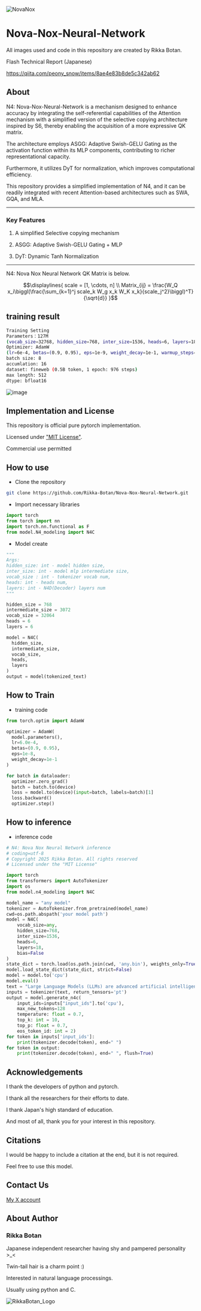 
![NovaNox](https://github.com/user-attachments/assets/f4b26c51-1bdc-4d00-81a9-5db299563b50)

# Nova-Nox-Neural-Network

All images used and code in this repository are created by Rikka Botan.

Flash Technical Report (Japanese)

https://qiita.com/peony_snow/items/8ae4e83b8de5c342ab62

## About

N4: Nova-Nox-Neural-Network is a mechanism designed to enhance accuracy by integrating the self-referential capabilities of the Attention mechanism with a simplified version of the selective copying architecture inspired by S6, thereby enabling the acquisition of a more expressive QK matrix. 

The architecture employs ASGG: Adaptive Swish-GELU Gating as the activation function within its MLP components, contributing to richer representational capacity. 

Furthermore, it utilizes DyT for normalization, which improves computational efficiency. 

This repository provides a simplified implementation of N4, and it can be readily integrated with recent Attention-based architectures such as SWA, GQA, and MLA.

***

### Key Features

1. A simplified Selective copying mechanism

2. ASGG: Adaptive Swish-GELU Gating + MLP

3. DyT: Dynamic Tanh Normalization

***

N4: Nova Nox Neural Network QK Matrix is below.

```math
\displaylines{
scale = [1, \cdots, n] \\
Matrix_{ij} = \frac{W_Q x_i\biggl(\frac{\sum_{k=1}^j scale_k W_g x_k W_K x_k}{scale_j^2}\biggl)^T}{\sqrt{d}} 
}
```

## training result

```bash
Training Setting
Parameters：127M
(vocab_size=32768, hidden_size=768, inter_size=1536, heads=6, layers=18)
Optimizer: AdamW
(lr=6e-4, betas=(0.9, 0.95), eps=1e-9, weight_decay=1e-1, warmup_steps=2000)
batch size: 8
accumlation: 16
dataset: fineweb (0.5B token, 1 epoch: 976 steps)
max length: 512
dtype: bfloat16
```
![image](https://github.com/user-attachments/assets/0f294c4a-6331-4576-ba10-5936fd1bbb87)


## Implementation and License

This repository is official pure pytorch implementation.

Licensed under ["MIT License"](https://mit-license.org/).

Commercial use permitted

## How to use

- Clone the repository

```bash
git clone https://github.com/Rikka-Botan/Nova-Nox-Neural-Network.git
```


- Import necessary libraries

```python
import torch
from torch import nn
import torch.nn.functional as F
from model.N4_modeling import N4C
```


- Model create

```python
"""
Args:
hidden_size: int - model hidden size,
inter_size: int - model mlp intermediate size,
vocab_size : int - tokenizer vocab num,
heads: int - heads num,
layers: int - N4D(Decoder) layers num
"""

hidden_size = 768
intermediate_size = 3072
vocab_size = 32064
heads = 6
layers = 6

model = N4C(
  hidden_size,
  intermediate_size,
  vocab_size,
  heads,
  layers
)
output = model(tokenized_text)
```


## How to Train

- training code

```python
from torch.optim import AdamW

optimizer = AdamW(
  model.parameters(),
  lr=6.0e-4,
  betas=(0.9, 0.95),
  eps=1e-8,
  weight_decay=1e-1
)

for batch in dataloader:
  optimizer.zero_grad()
  batch = batch.to(device)
  loss = model.to(device)(input=batch, labels=batch)[1]
  loss.backward()
  optimizer.step()
```

## How to inference

- inference code

```python
# N4: Nova Nox Neural Network inference
# coding=utf-8
# Copyright 2025 Rikka Botan. All rights reserved
# Licensed under the "MIT License"

import torch
from transformers import AutoTokenizer
import os
from model.n4_modeling import N4C

model_name = "any model"
tokenizer = AutoTokenizer.from_pretrained(model_name)
cwd=os.path.abspath('your model path')
model = N4C(
    vocab_size=any,
    hidden_size=768,
    inter_size=1536,
    heads=6,
    layers=18,
    bias=False
)
state_dict = torch.load(os.path.join(cwd, 'any.bin'), weights_only=True)
model.load_state_dict(state_dict, strict=False)
model = model.to('cpu')
model.eval()
text = "Large Language Models (LLMs) are advanced artificial intelligence systems designed to"
inputs = tokenizer(text, return_tensors='pt')
output = model.generate_n4c(
    input_ids=inputs["input_ids"].to('cpu'),
    max_new_tokens=128
    temperature: float = 0.7,
    top_k: int = 10,
    top_p: float = 0.7,
    eos_token_id: int = 2)
for token in inputs['input_ids']:
    print(tokenizer.decode(token), end=" ")
for token in output:
    print(tokenizer.decode(token), end=" ", flush=True)

```

## Acknowledgements

I thank the developers of python and pytorch.

I thank all the researchers for their efforts to date.

I thank Japan's high standard of education.

And most of all, thank you for your interest in this repository.

## Citations

I would be happy to include a citation at the end, but it is not required.

Feel free to use this model.


## Contact Us

[My X account](https://x.com/peony__snow)


## About Author

### Rikka Botan

Japanese independent researcher having shy and pampered personality >_<

Twin-tail hair is a charm point :)

Interested in natural language processings. 

Usually using python and C.

![RikkaBotan_Logo](https://github.com/user-attachments/assets/92913f91-9136-4d44-8b4d-8a2120118a05)
